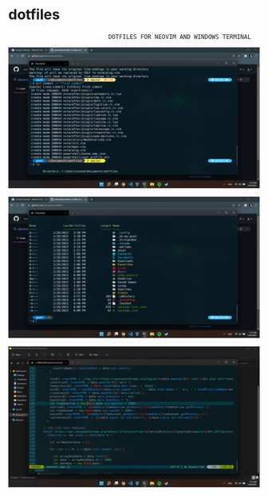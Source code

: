 # dotfiles
                                DOTFILES FOR NEOVIM AND WINDOWS TERMINAL
![GitHub Logo](https://github.com/sikoshelev/dotfiles/blob/main/pic/Screenshot%20(2).png)

![GitHub Logo](https://github.com/sikoshelev/dotfiles/blob/main/pic/Screenshot%20(3).png)

![GitHub Logo](https://github.com/sikoshelev/dotfiles/blob/main/pic/Screenshot%20(4).png)


